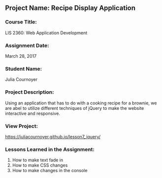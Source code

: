 ## Project Name:  Recipe Display Application

### Course Title:
LIS 2360:  Web Application Development

### Assignment Date:  
March 28, 2017

### Student Name:  
Julia Cournoyer

### Project Description:
Using an application that has to do with a cooking recipe for a brownie, we are abel to utilize different techniques of jQuery to make the website interactive and responsive.

### View Project:
https://juliacournoyer.github.io/lesson7_jquery/

### Lessons Learned in the Assignment:
1. How to make text fade in
2. How to make CSS changes
3. How to make changes in the console